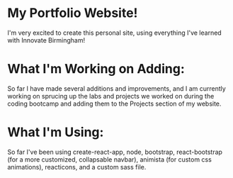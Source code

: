 # My Portfolio Website!
I'm very excited to create this personal site, using everything I've learned with Innovate Birmingham! 

# What I'm Working on Adding: 
So far I have made several additions and improvements, and I am currently working on sprucing up the labs and projects we worked on during the coding bootcamp and adding them to the Projects section of my website. 

# What I'm Using: 
So far I've been using create-react-app, node, bootstrap, react-bootstrap (for a more customized, collapsable navbar), animista (for custom css animations), reacticons, and a custom sass file. 
